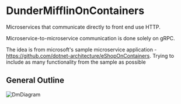 # DunderMifflinOnContainers

Microservices that communicate directly to front end use HTTP.

Microservice-to-microservice communication is done solely on gRPC.

The idea is from microsoft's sample microservice application - https://github.com/dotnet-architecture/eShopOnContainers. Trying to include as many functionality from the sample as possible

## General Outline

![DmDiagram](https://user-images.githubusercontent.com/106910530/208336796-bd72ce18-5d9d-4f64-8358-6bf2a76450e1.png)
